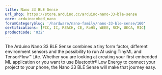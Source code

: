 ```yaml
---
title: Nano 33 BLE Sense
url_shop: https://store.arduino.cc/arduino-nano-33-ble-sense
core: arduino:mbed_nano
forumCategorySlug: '/hardware/nano-family/nano-33-ble-sense/160'
certifications: [FCC, IC, REACH, CE, RoHS, WEEE, RCM, UKCA, MIC]
productCode: '032'
---
```


The Arduino Nano 33 BLE Sense combines a tiny form factor, different environment sensors and the possibility to run AI using TinyML and TensorFlow™ Lite. Whether you are looking at creating your first embedded ML application or you want to use Bluetooth® Low Energy to connect your project to your phone, the Nano 33 BLE Sense will make that journey easy.